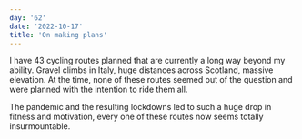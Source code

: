 ```yaml
---
day: '62'
date: '2022-10-17'
title: 'On making plans'
---
```


I have 43 cycling routes planned that are currently a long way beyond my ability. Gravel climbs in Italy, huge distances across Scotland, massive elevation. At the time, none of these routes seemed out of the question and were planned with the intention to ride them all.

The pandemic and the resulting lockdowns led to such a huge drop in fitness and motivation, every one of these routes now seems totally insurmountable.
